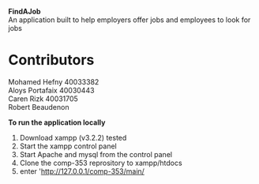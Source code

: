 **FindAJob**  
An application built to help employers offer jobs and employees to look for jobs

# **Contributors**

Mohamed Hefny  40033382  
Aloys Portafaix  40030443  
Caren Rizk  40031705  
Robert Beaudenon  

**To run the application locally**
1. Download xampp (v3.2.2) tested
2. Start the xampp control panel
3. Start Apache and mysql from the control panel
4. Clone the comp-353 reprository to xampp/htdocs
5. enter 'http://127.0.0.1/comp-353/main/
 
      
